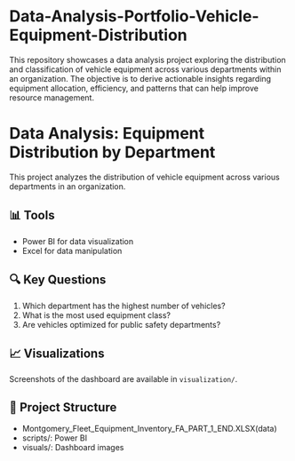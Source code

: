# Data-Analysis-Portfolio-Vehicle-Equipment-Distribution
This repository showcases a data analysis project exploring the distribution and classification of vehicle equipment across various departments within an organization. The objective is to derive actionable insights regarding equipment allocation, efficiency, and patterns that can help improve resource management.

# Data Analysis: Equipment Distribution by Department  

This project analyzes the distribution of vehicle equipment across various departments in an organization.  

## 📊 Tools  
- Power BI for data visualization  
- Excel for data manipulation  

## 🔍 Key Questions  
1. Which department has the highest number of vehicles?  
2. What is the most used equipment class?  
3. Are vehicles optimized for public safety departments?  

## 📈 Visualizations  
Screenshots of the dashboard are available in `visualization/`.  

## 📂 Project Structure  
- Montgomery_Fleet_Equipment_Inventory_FA_PART_1_END.XLSX(data) 
- scripts/: Power BI   
- visuals/: Dashboard images  

